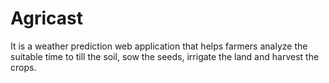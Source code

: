 # Agricast
It is a weather prediction web application that helps farmers analyze the suitable time to till the soil, sow the seeds, irrigate the land and harvest the crops.
